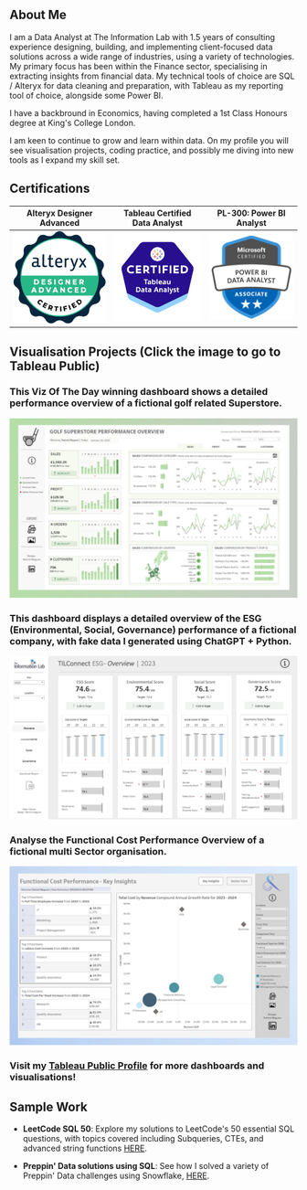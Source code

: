 ## About Me

<!--
**pmaggggg/pmaggggg** is a ✨ _special_ ✨ repository because its `README.md` (this file) appears on your GitHub profile.

Here are some ideas to get you started:

- 🔭 I’m currently working on ...
- 🌱 I’m currently learning ...
- 👯 I’m looking to collaborate on ...
- 🤔 I’m looking for help with ...
- 💬 Ask me about ...
- 📫 How to reach me: ...
- 😄 Pronouns: ...
- ⚡ Fun fact: ...
-->
I am a Data Analyst at The Information Lab with 1.5 years of consulting experience designing, building, and implementing client-focused data solutions across a wide range of industries, using a variety of technologies. My primary focus has been within the Finance sector, specialising in extracting insights from financial data. My technical tools of choice are SQL / Alteryx for data cleaning and preparation, with Tableau as my reporting tool of choice, alongside some Power BI.

I have a backbround in Economics, having completed a 1st Class Honours degree at King's College London. 

I am keen to continue to grow and learn within data. On my profile you will see visualisation projects, coding practice, and possibly me diving into new tools as I expand my skill set.

## Certifications

| Alteryx Designer Advanced | Tableau Certified Data Analyst | PL-300: Power BI Analyst |
|---------------------------|------------------------------|--------------------------|
| ![Alteryx](https://raw.githubusercontent.com/pmaggggg/pmaggggg/main/alteryx-designer-advanced-certification.png) | ![Tableau](https://raw.githubusercontent.com/pmaggggg/pmaggggg/main/tableau-certified-data-analyst.1.png) | ![PL-300](https://raw.githubusercontent.com/pmaggggg/pmaggggg/main/pl_300.png) |

## Visualisation Projects (Click the image to go to Tableau Public)
### This **Viz Of The Day** winning dashboard shows a detailed performance overview of a fictional golf related Superstore. 

[![Golf Superstore Performance Dashboard](https://raw.githubusercontent.com/pmaggggg/pmaggggg/main/Golf%20image)](https://public.tableau.com/app/profile/patrick.maguire/viz/GolfSuperstorePerformanceOverview/GolfSuperstorePerformanceOverview)

### This dashboard displays a detailed overview of the ESG (Environmental, Social, Governance) performance of a fictional company, with fake data I generated using ChatGPT + Python.

[![ESG Analysis Dashboard](https://raw.githubusercontent.com/pmaggggg/pmaggggg/main/esg%2Bimage.png)](https://public.tableau.com/app/profile/patrick.maguire/viz/ESGAnalysisDashboard-TILConnect/Overview)

### Analyse the Functional Cost Performance Overview of a fictional multi Sector organisation.

[![Functional Cost Performance Dashboard](https://raw.githubusercontent.com/pmaggggg/pmaggggg/main/FCP.png)](https://public.tableau.com/app/profile/patrick.maguire/viz/FunctionalCostPerformanceOverview/KeyInsights)

### Visit my [Tableau Public Profile](https://public.tableau.com/profile/patrick.maguire) for more dashboards and visualisations!

## Sample Work

 - **LeetCode SQL 50**: Explore my solutions to LeetCode's 50 essential SQL questions, with topics covered including Subqueries, CTEs, and advanced string functions [HERE](https://github.com/pmaggggg/LeetCode-SQL-50).  

 - **Preppin' Data solutions using SQL**: See how I solved a variety of Preppin' Data challenges using Snowflake, [HERE](https://github.com/pmaggggg/Preppin_Data_Solutions).












